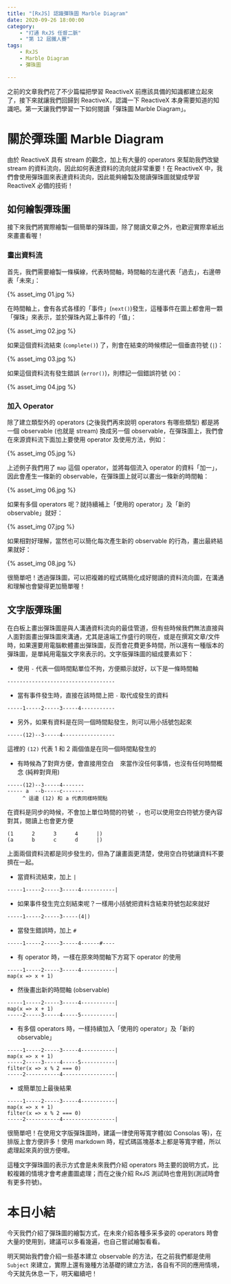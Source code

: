 ```yaml
---
title: "[RxJS] 認識彈珠圖 Marble Diagram"
date: 2020-09-26 18:00:00
category:
	- "打通 RxJS 任督二脈"
	- "第 12 屆鐵人賽"
tags:
	- RxJS
	- Marble Diagram
	- 彈珠圖

---
```


之前的文章我們花了不少篇幅把學習 ReactiveX 前應該具備的知識都建立起來了，接下來就讓我們回歸到 ReactiveX，認識一下 ReactiveX 本身需要知道的知識吧。第一天讓我們學習一下如何閱讀「彈珠圖 Marble Diagram」。

<!-- more -->

#  關於彈珠圖 Marble Diagram

由於 ReactiveX 具有 stream 的觀念，加上有大量的 operators 來幫助我們改變 stream 的資料流向，因此如何表達資料的流向就非常重要！在 ReactiveX 中，我們會使用彈珠圖來表達資料流向，因此能夠繪製及閱讀彈珠圖就變成學習 ReactiveX 必備的技術！

## 如何繪製彈珠圖

接下來我們將實際繪製一個簡單的彈珠圖，除了閱讀文章之外，也歡迎實際拿紙出來畫畫看喔！

### 畫出資料流

首先，我們需要繪製一條橫線，代表時間軸，時間軸的左邊代表「過去」，右邊帶表「未來」：

{% asset_img 01.jpg %}

在時間軸上，會有各式各樣的「事件」(`next()`)發生，這種事件在圖上都會用一顆「彈珠」來表示，並於彈珠內寫上事件的「值」：

{% asset_img 02.jpg %}

如果這個資料流結束 (`complete()`) 了，則會在結束的時候標記一個垂直符號 (`|`)：

{% asset_img 03.jpg %}

如果這個資料流有發生錯誤 (`error()`)，則標記一個錯誤符號 (`X`)：

{% asset_img 04.jpg %}

### 加入 Operator

除了建立類型外的 operators (之後我們再來說明 operators 有哪些類型) 都是將一個 observable (也就是 stream) 換成另一個 observable，在彈珠圖上，我們會在來源資料流下面加上要使用 operator 及使用方法，例如：

{% asset_img 05.jpg %}

上述例子我們用了 `map` 這個 operator，並將每個流入 operator 的資料「加一」，因此會產生一條新的 observable，在彈珠圖上就可以畫出一條新的時間軸：

{% asset_img 06.jpg %}

如果有多個 operators 呢？就持續補上「使用的 operator」及「新的 observable」就好：

{% asset_img 07.jpg %}

如果相對好理解，當然也可以簡化每次產生新的 observable 的行為，畫出最終結果就好：

{% asset_img 08.jpg %}

很簡單吧！透過彈珠圖，可以把複雜的程式碼簡化成好閱讀的資料流向圖，在溝通和理解也會變得更加簡單喔！

## 文字版彈珠圖

在白板上畫出彈珠圖是與人溝通資料流向的最佳管道，但有些時候我們無法直接與人面對面畫出彈珠圖來溝通，尤其是遠端工作盛行的現在，或是在撰寫文章/文件時，如果還要用電腦軟體畫出彈珠圖，反而會花費更多時間，所以還有一種版本的彈珠圖，是單純用電腦文字來表示的。文字版彈珠圖的組成要素如下：

- 使用 `-` 代表一個時間點單位不拘，方便顯示就好，以下是一條時間軸

```
-----------------------------------
```

- 當有事件發生時，直接在該時間上把 `-` 取代成發生的資料

```
-----1-----2-----3-----4-----------
```

- 另外，如果有資料是在同一個時間點發生，則可以用小括號包起來

```
-----(12)--3-----4-----------------
```

這裡的 `(12)` 代表 1 和 2 兩個值是在同一個時間點發生的

- 有時候為了對齊方便，會直接用空白 ` `  來當作沒任何事情，也沒有任何時間概念 (純粹對齊用)

```
-----(12)--3-----4-------
----- a  --b-----c-------
     ^ 這邊 (12) 和 a 代表同樣時間點
```

在資料是同步的時候，不會加上單位時間的符號 `-`，也可以使用空白符號方便內容對其，閱讀上也會更方便

```
(1      2      3      4      |)
(a      b      c      d      |)
```

上面兩個資料流都是同步發生的，但為了讓畫面更清楚，使用空白符號讓資料不要擠在一起。

- 當資料流結束，加上 `|`

```
-----1-----2-----3-----4-----------|
```

- 如果事件發生完立刻結束呢？一樣用小括號把資料含結束符號包起來就好

```
-----1-----2-----3-----(4|)
```

- 當發生錯誤時，加上 `#`

```
-----1-----2-----3-----4------#----
```

- 有 operator 時，一樣在原來時間軸下方寫下 operator 的使用

```
-----1-----2-----3-----4-----------|
map(x => x + 1)
```

- 然後畫出新的時間軸 (observable)

```
-----1-----2-----3-----4-----------|
map(x => x + 1)
-----2-----3-----4-----5-----------|
```

- 有多個 operators 時，一樣持續加入「使用的 operator」及「新的 observable」

```
-----1-----2-----3-----4-----------|
map(x => x + 1)
-----2-----3-----4-----5-----------|
filter(x => x % 2 === 0)
-----2-----------4-----------------|
```

- 或簡單加上最後結果

```
-----1-----2-----3-----4-----------|
map(x => x + 1)
filter(x => x % 2 === 0)
-----2-----------4-----------------|
```

很簡單吧！在使用文字版彈珠圖時，建議一律使用等寬字體(如 Consolas 等)，在排版上會方便許多！使用 markdown 時，程式碼區塊基本上都是等寬字體，所以處理起來真的很方便哩。

這種文字彈珠圖的表示方式會是未來我們介紹 operators 時主要的說明方式，比較複雜的情境才會考慮畫圖處理；而在之後介紹 RxJS 測試時也會用到(測試時會有更多符號)。

# 本日小結

今天我們介紹了彈珠圖的繪製方式，在未來介紹各種多采多姿的 operators 時會大量的使用到，建議可以多看幾遍，也自己嘗試繪製看看。

明天開始我們會介紹一些基本建立 observable 的方法，在之前我們都是使用 `Subject` 來建立，實際上還有幾種方法基礎的建立方法，各自有不同的應用情境，今天就先休息一下，明天繼續吧！
